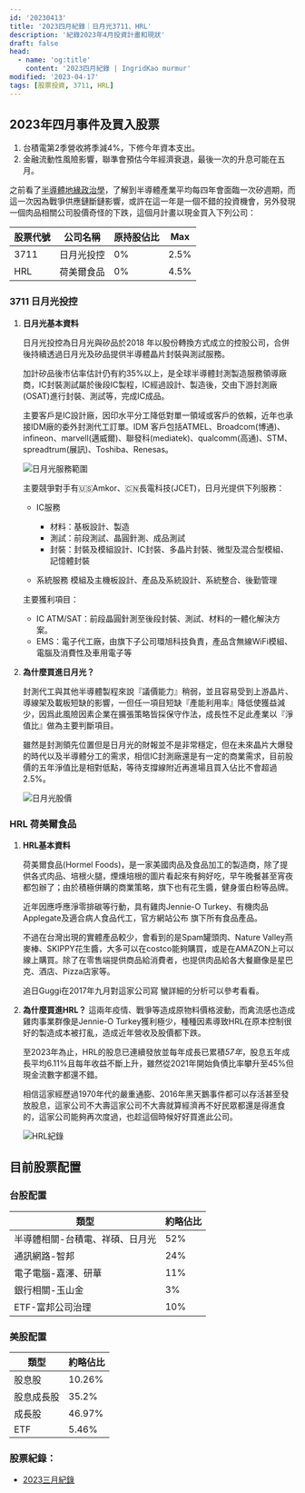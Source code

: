 ```yaml
---
id: '20230413'
title: '2023四月紀錄｜日月光3711、HRL'
description: '紀錄2023年4月投資計畫和現狀'
draft: false
head:
  - name: 'og:title'
    content: '2023四月紀錄 | IngridKao murmur'
modified: '2023-04-17'
tags: [股票投資, 3711, HRL]
---
```


## 2023年四月事件及買入股票

1. 台積電第2季營收將季減4%，下修今年資本支出。
2. 金融流動性風險影響，聯準會預估今年經濟衰退，最後一次的升息可能在五月。

之前看了[半導體地緣政治學](/read/semiconductor)，了解到半導體產業平均每四年會面臨一次矽週期，而這一次因為戰爭供應鏈斷鏈影響，或許在這一年是一個不錯的投資機會，另外發現一個肉品相關公司股價奇怪的下跌，這個月計畫以現金買入下列公司：

|股票代號| 公司名稱 |原持股佔比| Max |
|-------| ------- |---------|-----|
|3711   |日月光投控 |0%       |2.5% |
|HRL    |荷美爾食品 |0%       |4.5% |



### 3711 日月光投控

1. **日月光基本資料**

	日月光投控為日月光與矽品於2018 年以股份轉換方式成立的控股公司，合併後持續透過日月光及矽品提供半導體晶片封裝與測試服務。

	加計矽品後市佔率估計仍有約35%以上，是全球半導體封測製造服務領導廠商，IC封裝測試屬於後段IC製程，IC經過設計、製造後，交由下游封測廠(OSAT)進行封裝、測試等，完成IC成品。
	
	主要客戶是IC設計廠，因印水平分工降低對單一領域或客戶的依賴，近年也承接IDM廠的委外封測代工訂單。IDM 客戶包括ATMEL、Broadcom(博通)、infineon、marvell(邁威爾)、聯發科(mediatek)、qualcomm(高通)、STM、spreadtrum(展訊)、Toshiba、Renesas。

	![日月光服務範圍](https://2311cdn.r.worldssl.net/pic/public/frontend/images_ch/about/turnkey_services.png?1)
	
	主要競爭對手有🇺🇸Amkor、🇨🇳長電科技(JCET)，日月光提供下列服務：
	- IC服務
		- 材料：基板設計、製造
		- 測試：前段測試、晶圓針測、成品測試
		- 封裝：封裝及模組設計、IC封裝、多晶片封裝、微型及混合型模組、記憶體封裝

	- 系統服務
		模組及主機板設計、產品及系統設計、系統整合、後勤管理

	主要獲利項目：
	- IC ATM/SAT：前段晶圓針測至後段封裝、測試、材料的一體化解決方案。
	- EMS：電子代工廠，由旗下子公司環旭科技負責，產品含無線WiFi模組、電腦及消費性及車用電子等



2. **為什麼買進日月光？**
	
	封測代工與其他半導體製程來說『議價能力』稍弱，並且容易受到上游晶片、導線架及載板短缺的影響，一但任一項目短缺『產能利用率』降低使獲益減少，因爲此風險因素企業在擴張策略皆採保守作法，成長性不足此產業以『淨值比』做為主要判斷項目。

	雖然是封測領先位置但是日月光的財報並不是非常穩定，但在未來晶片大爆發的時代以及半導體分工的需求，相信IC封測廠還是有一定的商業需求，目前股價的五年淨值比是相對低點，等待支撐線附近再進場且買入佔比不會超過2.5%。

	![日月光股價](https://www.tradingview.com/x/9LDJzW0Z/)



### HRL 荷美爾食品
1. **HRL基本資料**

	荷美爾食品(Hormel Foods)，是一家美國肉品及食品加工的製造商，除了提供各式肉品、培根火腿，煙燻培根的圖片看起來有夠好吃，早午晚餐甚至宵夜都包辦了；由於積極併購的商業策略，旗下也有花生醬，健身蛋白粉等品牌。
	
	近年因應呼應淨零排碳等行動，具有雞肉Jennie-O Turkey、有機肉品Applegate及適合病人食品代工，官方網站公布
	<links href="https://www.hormelfoods.com/brands/">旗下所有食品產品</links>。
	

	不過在台灣出現的實體產品較少，會看到的是Spam罐頭肉、Nature Valley燕麥棒、SKIPPY花生醬，大多可以在costco能夠購買，或是在AMAZON上可以線上購買。除了在零售端提供商品給消費者，也提供肉品給各大餐廳像是星巴克、酒店、Pizza店家等。

	追日Guggi在2017年九月對這家公司寫
	<links href="https://www.stockfeel.com.tw/%E8%82%A1%E6%81%AF%E9%80%A3%E7%BA%8C%E6%88%90%E9%95%B7-51-%E5%B9%B4%E7%9A%84%E9%A3%9F%E5%93%81%E5%8A%A0%E5%B7%A5%E5%BB%A0%EF%BC%9A%E8%8D%B7%E7%BE%8E%E7%88%BE%E9%A3%9F%E5%93%81/">蠻詳細的分析</links>可以參考看看。

	

2. **為什麼買進HRL？**
	這兩年疫情、戰爭等造成原物料價格波動，而禽流感也造成雞肉事業群像是Jennie-O Turkey獲利極少，種種因素導致HRL在原本控制很好的製造成本被打亂，造成近年營收及股價都下跌。

	至2023年為止，HRL的股息已連續發放並每年成長已累積*57年*，股息五年成長平均6.11%且每年收益不斷上升，雖然從2021年開始負債比率攀升至45%但現金流數字都還不錯。
	
	相信這家經歷過1970年代的嚴重通膨、2016年黑天鵝事件都可以存活甚至發放股息，這家公司不大壽這家公司不大壽就算經濟再不好民眾都還是得進食的，這家公司能夠再次度過，也趁這個時候好好買進此公司。

	![HRL紀錄](https://www.tradingview.com/x/mf1TGLHf//)
	

## 目前股票配置
### 台股配置
|類型     |約略佔比|
|---------|-------|
|半導體相關-台積電、祥碩、日月光 |52%    |
|通訊網路-智邦   |24%    |
|電子電腦-嘉澤、研華   |11%    |
|銀行相關-玉山金   |3%     |
|ETF-富邦公司治理       |10%    |

### 美股配置

|類型      |約略佔比|
|---------|---------|
|股息股    |10.26%    |
|股息成長股 |35.2%      |
|成長股    |46.97%    |
|ETF      |5.46%     |

### 股票紀錄：
- [2023三月紀錄](/murmur/March2023) 